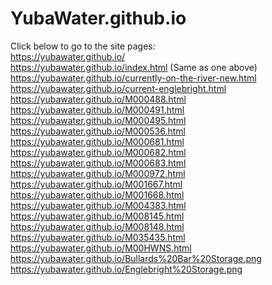 # YubaWater.github.io

Click below to go to the site pages: <br />
https://yubawater.github.io/ <br />
https://yubawater.github.io/index.html (Same as one above) <br />
https://yubawater.github.io/currently-on-the-river-new.html <br />
https://yubawater.github.io/current-englebright.html <br />
https://yubawater.github.io/M000488.html <br />
https://yubawater.github.io/M000491.html <br />
https://yubawater.github.io/M000495.html <br />
https://yubawater.github.io/M000536.html <br />
https://yubawater.github.io/M000681.html <br />
https://yubawater.github.io/M000682.html <br />
https://yubawater.github.io/M000683.html <br />
https://yubawater.github.io/M000972.html <br />
https://yubawater.github.io/M001667.html <br />
https://yubawater.github.io/M001668.html <br />
https://yubawater.github.io/M004383.html <br />
https://yubawater.github.io/M008145.html <br />
https://yubawater.github.io/M008148.html <br />
https://yubawater.github.io/M035435.html <br />
https://yubawater.github.io/M00HWNS.html <br />
https://yubawater.github.io/Bullards%20Bar%20Storage.png <br />
https://yubawater.github.io/Englebright%20Storage.png <br />
